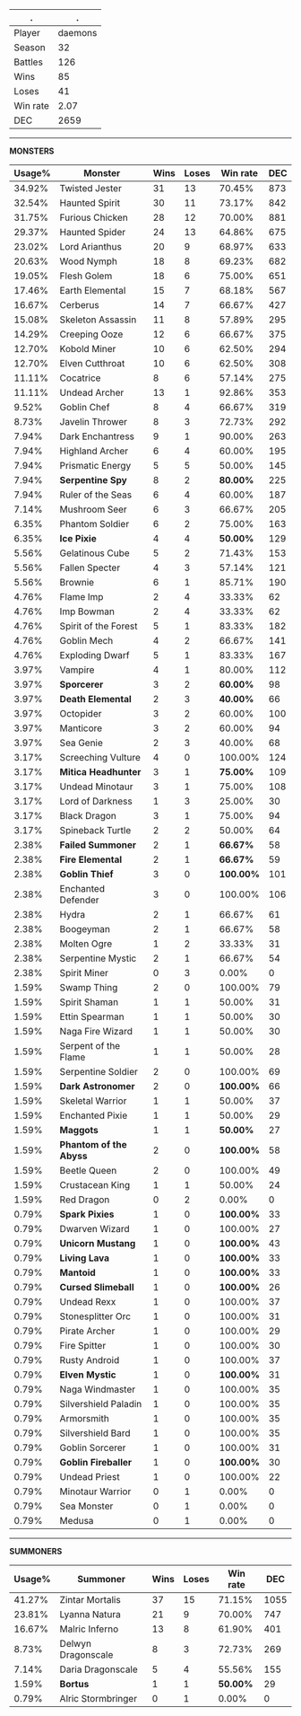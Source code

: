 .|.
|-|-
Player|daemons
Season|32
Battles|126
Wins|85
Loses|41
Win rate|2.07
DEC|2659

---
**MONSTERS**

Usage%|Monster|Wins|Loses|Win rate|DEC|
-|-|-|-|-|-|
34.92%|Twisted Jester|31|13|70.45%|873|
32.54%|Haunted Spirit|30|11|73.17%|842|
31.75%|Furious Chicken|28|12|70.00%|881|
29.37%|Haunted Spider|24|13|64.86%|675|
23.02%|Lord Arianthus|20|9|68.97%|633|
20.63%|Wood Nymph|18|8|69.23%|682|
19.05%|Flesh Golem|18|6|75.00%|651|
17.46%|Earth Elemental|15|7|68.18%|567|
16.67%|Cerberus|14|7|66.67%|427|
15.08%|Skeleton Assassin|11|8|57.89%|295|
14.29%|Creeping Ooze|12|6|66.67%|375|
12.70%|Kobold Miner|10|6|62.50%|294|
12.70%|Elven Cutthroat|10|6|62.50%|308|
11.11%|Cocatrice|8|6|57.14%|275|
11.11%|Undead Archer|13|1|92.86%|353|
9.52%|Goblin Chef|8|4|66.67%|319|
8.73%|Javelin Thrower|8|3|72.73%|292|
7.94%|Dark Enchantress|9|1|90.00%|263|
7.94%|Highland Archer|6|4|60.00%|195|
7.94%|Prismatic Energy|5|5|50.00%|145|
7.94%|**Serpentine Spy**|8|2|**80.00%**|225|
7.94%|Ruler of the Seas|6|4|60.00%|187|
7.14%|Mushroom Seer|6|3|66.67%|205|
6.35%|Phantom Soldier|6|2|75.00%|163|
6.35%|**Ice Pixie**|4|4|**50.00%**|129|
5.56%|Gelatinous Cube|5|2|71.43%|153|
5.56%|Fallen Specter|4|3|57.14%|121|
5.56%|Brownie|6|1|85.71%|190|
4.76%|Flame Imp|2|4|33.33%|62|
4.76%|Imp Bowman|2|4|33.33%|62|
4.76%|Spirit of the Forest|5|1|83.33%|182|
4.76%|Goblin Mech|4|2|66.67%|141|
4.76%|Exploding Dwarf|5|1|83.33%|167|
3.97%|Vampire|4|1|80.00%|112|
3.97%|**Sporcerer**|3|2|**60.00%**|98|
3.97%|**Death Elemental**|2|3|**40.00%**|66|
3.97%|Octopider|3|2|60.00%|100|
3.97%|Manticore|3|2|60.00%|94|
3.97%|Sea Genie|2|3|40.00%|68|
3.17%|Screeching Vulture|4|0|100.00%|124|
3.17%|**Mitica Headhunter**|3|1|**75.00%**|109|
3.17%|Undead Minotaur|3|1|75.00%|108|
3.17%|Lord of Darkness|1|3|25.00%|30|
3.17%|Black Dragon|3|1|75.00%|94|
3.17%|Spineback Turtle|2|2|50.00%|64|
2.38%|**Failed Summoner**|2|1|**66.67%**|58|
2.38%|**Fire Elemental**|2|1|**66.67%**|59|
2.38%|**Goblin Thief**|3|0|**100.00%**|101|
2.38%|Enchanted Defender|3|0|100.00%|106|
2.38%|Hydra|2|1|66.67%|61|
2.38%|Boogeyman|2|1|66.67%|58|
2.38%|Molten Ogre|1|2|33.33%|31|
2.38%|Serpentine Mystic|2|1|66.67%|54|
2.38%|Spirit Miner|0|3|0.00%|0|
1.59%|Swamp Thing|2|0|100.00%|79|
1.59%|Spirit Shaman|1|1|50.00%|31|
1.59%|Ettin Spearman|1|1|50.00%|30|
1.59%|Naga Fire Wizard|1|1|50.00%|30|
1.59%|Serpent of the Flame|1|1|50.00%|28|
1.59%|Serpentine Soldier|2|0|100.00%|69|
1.59%|**Dark Astronomer**|2|0|**100.00%**|66|
1.59%|Skeletal Warrior|1|1|50.00%|37|
1.59%|Enchanted Pixie|1|1|50.00%|29|
1.59%|**Maggots**|1|1|**50.00%**|27|
1.59%|**Phantom of the Abyss**|2|0|**100.00%**|58|
1.59%|Beetle Queen|2|0|100.00%|49|
1.59%|Crustacean King|1|1|50.00%|24|
1.59%|Red Dragon|0|2|0.00%|0|
0.79%|**Spark Pixies**|1|0|**100.00%**|33|
0.79%|Dwarven Wizard|1|0|100.00%|27|
0.79%|**Unicorn Mustang**|1|0|**100.00%**|43|
0.79%|**Living Lava**|1|0|**100.00%**|33|
0.79%|**Mantoid**|1|0|**100.00%**|33|
0.79%|**Cursed Slimeball**|1|0|**100.00%**|26|
0.79%|Undead Rexx|1|0|100.00%|37|
0.79%|Stonesplitter Orc|1|0|100.00%|31|
0.79%|Pirate Archer|1|0|100.00%|29|
0.79%|Fire Spitter|1|0|100.00%|30|
0.79%|Rusty Android|1|0|100.00%|37|
0.79%|**Elven Mystic**|1|0|**100.00%**|31|
0.79%|Naga Windmaster|1|0|100.00%|35|
0.79%|Silvershield Paladin|1|0|100.00%|35|
0.79%|Armorsmith|1|0|100.00%|35|
0.79%|Silvershield Bard|1|0|100.00%|35|
0.79%|Goblin Sorcerer|1|0|100.00%|31|
0.79%|**Goblin Fireballer**|1|0|**100.00%**|30|
0.79%|Undead Priest|1|0|100.00%|22|
0.79%|Minotaur Warrior|0|1|0.00%|0|
0.79%|Sea Monster|0|1|0.00%|0|
0.79%|Medusa|0|1|0.00%|0|

---
**SUMMONERS**

Usage%|Summoner|Wins|Loses|Win rate|DEC|
-|-|-|-|-|-|
41.27%|Zintar Mortalis|37|15|71.15%|1055|
23.81%|Lyanna Natura|21|9|70.00%|747|
16.67%|Malric Inferno|13|8|61.90%|401|
8.73%|Delwyn Dragonscale|8|3|72.73%|269|
7.14%|Daria Dragonscale|5|4|55.56%|155|
1.59%|**Bortus**|1|1|**50.00%**|29|
0.79%|Alric Stormbringer|0|1|0.00%|0|
